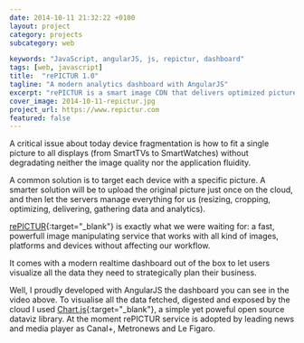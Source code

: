 ```yaml
---
date: 2014-10-11 21:32:22 +0100
layout: project
category: projects
subcategory: web

keywords: "JavaScript, angularJS, js, repictur, dashboard"
tags: [web, javascript]
title:  "rePICTUR 1.0"
tagline: "A modern analytics dashboard with AngularJS"
excerpt: "rePICTUR is a smart image CDN that delivers optimized pictures to all kind of devices. It comes with a realtime dashboard to let you visualize your KPIs."
cover_image: 2014-10-11-repictur.jpg
project_url: https://www.repictur.com
featured: false
---
```


A critical issue about today device fragmentation is how to fit a single picture to all displays (from SmartTVs to SmartWatches) without degradating neither the image quality nor the application fluidity.

A common solution is to target each device with a specific picture. A smarter solution will be to upload the original picture just once on the cloud, and then let the servers manage everything for us (resizing, cropping, optimizing, delivering, gathering data and analytics).

[rePICTUR](https://www.repictur.com){:target="_blank"} is exactly what we were waiting for: a fast, powerfull image manipulating service that works with all kind of images, platforms and devices without affecting our workflow.

It comes with a modern realtime dashboard out of the box to let users visualize all the data they need to strategically plan their business.

Well, I proudly developed with AngularJS the dashboard you can see in the video above. To visualise all the data fetched, digested and exposed by the cloud I used [Chart.js](https://chartjs.org){:target="_blank"}, a simple yet poweful open source dataviz library. At the moment rePICTUR service is adopted by leading news and media player as Canal+, Metronews and Le Figaro.
